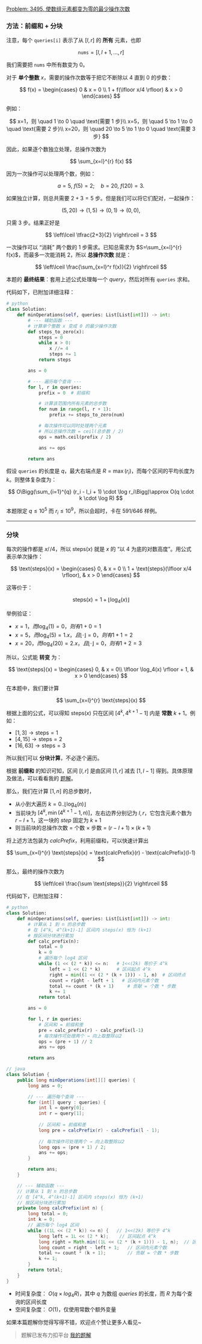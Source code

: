 [Problem: 3495. 使数组元素都变为零的最少操作次数](https://leetcode.cn/problems/minimum-operations-to-make-array-elements-zero/description/)

### 方法：前缀和 + 分块

注意，每个 $\texttt{queries[i]}$ 表示了从 $[l,r]$ 的 **所有** 元素，也即

$$
\texttt{nums} = [l, l+1, \dots, r]
$$

我们需要把 $\texttt{nums}$ 中所有数变为 $0$。

对于 **单个整数** $x$，需要的操作次数等于把它不断除以 $4$ 直到 $0$ 的步数：

$$
f(x) =
\begin{cases}
0 & x = 0 \\
1 + f(\lfloor x/4 \rfloor) & x > 0
\end{cases}
$$

例如：

$$
x=1，则 \quad 1 \to 0 \quad \text{需要 1 步}\\
x=5，则 \quad 5 \to 1 \to 0 \quad \text{需要 2 步}\\
x=20，则 \quad 20 \to 5 \to 1 \to 0 \quad \text{需要 3 步}
$$

因此，如果逐个数独立处理，总操作次数为

$$
\sum_{x=l}^{r} f(x)
$$

因为一次操作可以处理两个数，例如：

$$
a=5, \ f(5)=2; \quad b=20, \ f(20)=3.
$$

如果独立计算，则总共需要 $2+3=5$ 步。但是我们可以将它们配对，一起操作：

$$
(5,20) \to (1,5) \to (0,1) \to (0,0),
$$

只需 $3$ 步。结果正好是

$$
\left\lceil \tfrac{2+3}{2} \right\rceil = 3
$$

一次操作可以 “消耗” 两个数的 $1$ 步需求。已知总需求为 $S=\sum_{x=l}^{r} f(x)$，而最多一次能消耗 $2$，所以 **总操作次数** 就是：

$$
\left\lceil \frac{\sum_{x=l}^r f(x)}{2} \right\rceil
$$

本题的 **最终结果**：套用上述公式处理每一个 $query$，然后对所有 $\texttt{queries}$ 求和。

代码如下，已附加详细注释：

```Python
# python
class Solution:
    def minOperations(self, queries: List[List[int]]) -> int:
        # --- 辅助函数 ---
        # 计算单个整数 x 变成 0 的最少操作次数
        def steps_to_zero(x):
            steps = 0
            while x > 0:
                x //= 4
                steps += 1
            return steps

        ans = 0

        # --- 遍历每个查询 ---
        for l, r in queries:
            prefix = 0  # 前缀和

            # 计算该范围内所有元素的总步数
            for num in range(l, r + 1):
                prefix += steps_to_zero(num)

            # 每次操作可以同时处理两个元素
            # 所以总操作次数 = ceil(总步数 / 2)
            ops = math.ceil(prefix / 2)

            ans += ops

        return ans
```

假设 $\texttt{queries}$ 的长度是 $q$，最大右端点是 $R = \max(r_i)$，而每个区间的平均长度为 $k$。则整体复杂度为：

$$
O\Bigg(\sum_{i=1}^{q} (r_i - l_i + 1) \cdot \log r_i\Bigg)\approx O(q \cdot k \cdot \log R)
$$

本题限定 $q\leq 10^5$ 而 $r_i\leq 10^9$，所以会超时，卡在 $591/646$ 样例。

---

### 分块

每次的操作都是 $x \mathbin{/\!/} 4$，所以 $\text{steps}(x)$ 就是 $x$ 的 “以 $4$ 为底的对数高度”。用公式表示单次操作：

$$
\text{steps}(x) =
\begin{cases}
0, & x = 0 \\
1 + \text{steps}(\lfloor x/4 \rfloor), & x > 0
\end{cases}
$$

这等价于：

$$
\text{steps}(x) = 1 + \lfloor \log_4(x) \rfloor
$$

举例验证：

- $x=1，而 \log_4(1)=0，则有 1+0=1$
- $x=5，而 \log_4(5)=1.x，且 \lfloor \cdot \rfloor=0，则有 1+1=2$
- $x=20，而 \log_4(20)=2.x，且 \lfloor \cdot \rfloor=0，则有 1+2=3$

所以，公式能 **转变** 为：

$$
\text{steps}(x) =
\begin{cases}
0, & x = 0\\
\lfloor \log_4(x) \rfloor + 1, & x > 0
\end{cases}
$$

在本题中，我们要计算

$$
\sum_{x=l}^{r} \text{steps}(x)
$$

根据上面的公式，可以得知 $\text{steps}(x)$ 只在区间 $[4^k, 4^{k+1}-1]$ 内是 **常数** $k+1$。例如：

- $[1,3] \rightarrow \text{steps}=1$
- $[4,15] \rightarrow \text{steps}=2$
- $[16,63] \rightarrow \text{steps}=3$

所以我们可以 **分块计算**，不必逐个遍历。

根据 **前缀和** 的知识可知，区间 $[l,r]$ 是由区间 $[1,r]$ 减去 $[1,l-1]$ 得到。具体原理及做法，可以看看我的 [题解](https://leetcode.cn/problems/minimum-operations-to-make-all-array-elements-equal/solutions/2842529/pai-xu-qian-zhui-he-er-fen-fei-chang-qin-biux/)。

那么，我们在计算 $[1,n]$ 的总步数时，

- 从小到大遍历 $k=0..\lfloor \log_4(n) \rfloor$
- 当前块为 $[4^k, \min(4^{k+1}-1,n)]$，左右边界分别记为 $l,r$，它包含元素个数为 $r-l+1$，这一块的 $step$ 固定为 $k+1$
- 则当前块的总操作次数 = 个数 $\times$ 步数 = $(r-l+1)\times (k+1)$

将上述方法包装为 $calcPrefix$，利用前缀和，可以快速计算出

$$
\sum_{x=l}^{r} \text{steps}(x) = \text{calcPrefix}(r) - \text{calcPrefix}(l-1)
$$

那么，最终的操作次数为

$$
\left\lceil \frac{\sum \text{steps}}{2} \right\rceil
$$

代码如下，已附加注释：

```Python
# python
class Solution:
    def minOperations(self, queries: List[List[int]]) -> int:
        # 计算从 1 到 n 的总步数
        # 在 [4^k, 4^(k+1)-1] 区间内 steps(x) 恒为 (k+1)
        # 按区间分块进行累加
        def calc_prefix(n):
            total = 0
            k = 0
            # 遍历每个 log4 区间
            while (1 << (2 * k)) <= n:   # 1<<(2k) 等价于 4^k
                left = 1 << (2 * k)      # 区间起点 4^k
                right = min((1 << (2 * (k + 1))) - 1, n)  # 区间终点
                count = right - left + 1   # 区间内元素个数
                total += count * (k + 1)     # 贡献 = 个数 * 步数
                k += 1
            return total

        ans = 0

        for l, r in queries:
            # 区间和 = 前缀和差
            pre = calc_prefix(r) - calc_prefix(l-1)
            # 每次操作可处理两个 → 向上取整除以2
            ops = (pre + 1) // 2
            ans += ops

        return ans
```

```Java
// java
class Solution {
    public long minOperations(int[][] queries) {
        long ans = 0;

        // --- 遍历每个查询 ---
        for (int[] query : queries) {
            int l = query[0];
            int r = query[1];
            
            // 区间和 = 前缀和差
            long pre = calcPrefix(r) - calcPrefix(l - 1);
            
            // 每次操作可处理两个 → 向上取整除以2
            long ops = (pre + 1) / 2;
            ans += ops;
        }

        return ans;
    }

    // --- 辅助函数 ---
    // 计算从 1 到 n 的总步数
    // 在 [4^k, 4^(k+1)-1] 区间内 steps(x) 恒为 (k+1)
    // 按区间分块进行累加
    private long calcPrefix(int n) {
        long total = 0;
        int k = 0;
        // 遍历每个 log4 区间
        while ((1L << (2 * k)) <= n) {   // 1<<(2k) 等价于 4^k
            long left = 1L << (2 * k);    // 区间起点 4^k
            long right = Math.min((1L << (2 * (k + 1))) - 1, n);  // 区间终点
            long count = right - left + 1;   // 区间内元素个数
            total += count * (k + 1);        // 贡献 = 个数 * 步数
            k += 1;
        }
        return total;
    }
}
```

- 时间复杂度： $O(q\times log_4R)$，其中 $q$ 为数组 $queries$ 的长度，而 $R$ 为每个查询的区间长度
- 空间复杂度： $O(1)$，仅使用常数个额外变量

如果本篇题解你觉得写得不错，欢迎点个赞让更多人看见~

> 题解已发布力扣平台 [我的题解](https://leetcode.cn/problems/minimum-operations-to-make-array-elements-zero/solutions/3774126/shu-xue-qian-zhui-he-chao-shi-fen-kuai-y-hwq5/)
